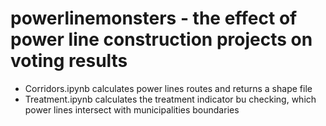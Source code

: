 # powerlinemonsters - the effect of power line construction projects on voting results
- Corridors.ipynb calculates power lines routes and returns a shape file
- Treatment.ipynb calculates the treatment indicator bu checking, which power lines intersect with municipalities boundaries